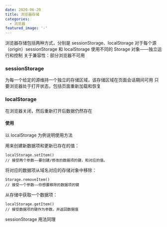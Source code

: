 ```yaml
---
date: 2020-06-20
title: 浏览器存储
categories:
  - 浏览器
featured_image: '-'
---
```

浏览器存储包括两种方式，分别是 sessionStorage、localStorage
对于每个源（origin）sessionStorage 和 localStorage 使用不同的 Storage 对象——独立运行和控制
关于兼容性：部分浏览器不可用

### sessionStorage
为每一个给定的源维持一个独立的存储区域，该存储区域在页面会话期间可用
只要浏览器处于打开状态，包括页面重新加载和恢复

### localStorage
在浏览器关闭，然后重新打开后数据仍然存在
#### 使用
以 localStorage 为例说明使用方法

用来创建新数据项和更新已存在的值：
```tsx
localStorage.setItem()
// 接受两个参数——要创建/修改的数据项的键，和对应的值。

```
将对应的数据项从域名对应的存储对象中移除：
```
Storage.removeItem() 
// 接受一个参数——你想要移除的数据项的键
```

从存储中获取一个数据项：
```tsx
localStorage.getItem()
// 接受数据项的键作为参数，并返回数据值
```

sessionStorage 用法同理